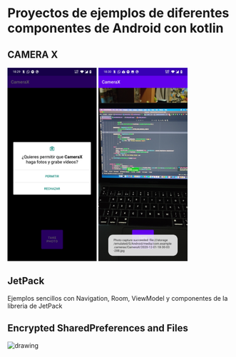 # Proyectos de ejemplos de diferentes componentes de Android con kotlin

## CAMERA X
<img src="CameraX/Imagenes/01.jpg" alt="drawing" width="200"/>  <img src="CameraX/Imagenes/02.jpg" alt="drawing" width="200"/>

## JetPack
Ejemplos sencillos con Navigation, Room, ViewModel y componentes de la libreria de JetPack

## Encrypted SharedPreferences and Files
<img src="SharePreferencesEncrypte/01.gif" alt="drawing" width="200"/>
